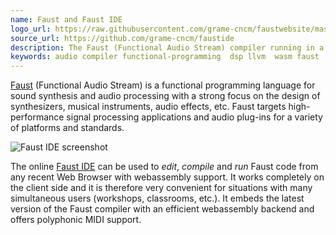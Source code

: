 ```yaml
---
name: Faust and Faust IDE
logo_url: https://raw.githubusercontent.com/grame-cncm/faustwebsite/master/mkdocs/docs/community/logos/img/LOGO_FAUST_SIMPLE_ORANGE.png
source_url: https://github.com/grame-cncm/faustide
description: The Faust (Functional Audio Stream) compiler running in a browser
keywords: audio compiler functional-programming  dsp llvm  wasm faust
---
```


[Faust](https://faust.grame.fr) (Functional Audio Stream) is a functional programming language for sound synthesis and audio processing with a strong focus on the design of synthesizers, musical instruments, audio effects, etc. Faust targets high-performance signal processing applications and audio plug-ins for a variety of platforms and standards.

![Faust IDE screenshot](https://raw.githubusercontent.com/grame-cncm/faustide/master/faustide.png)

The online [Faust IDE](https://faustide.grame.fr) can be used to _edit_, _compile_ and _run_ Faust code from any recent Web Browser with webassembly support. It works completely on the client side and it is therefore very convenient for situations with many simultaneous users (workshops, classrooms, etc.). It embeds the latest version of the Faust compiler with an efficient webassembly backend and offers polyphonic MIDI support.
